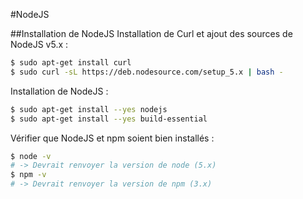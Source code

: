 #NodeJS

##Installation de NodeJS
Installation de Curl et ajout des sources de NodeJS v5.x :
```bash
$ sudo apt-get install curl
$ sudo curl -sL https://deb.nodesource.com/setup_5.x | bash -
```

Installation de NodeJS :
```bash
$ sudo apt-get install --yes nodejs
$ sudo apt-get install --yes build-essential
```

Vérifier que NodeJS et npm soient bien installés :
```bash
$ node -v
# -> Devrait renvoyer la version de node (5.x)
$ npm -v
# -> Devrait renvoyer la version de npm (3.x)
```